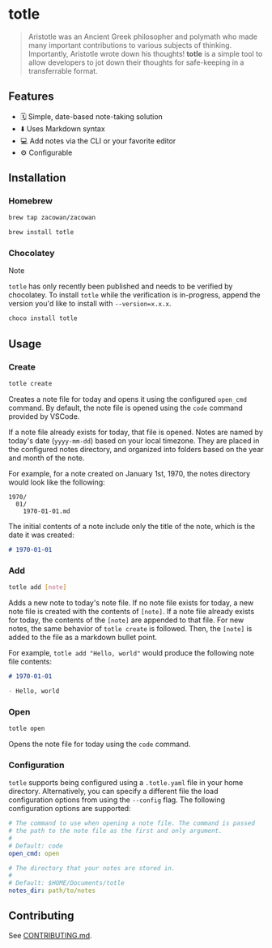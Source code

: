 # totle

> Aristotle was an Ancient Greek philosopher and polymath who made many important contributions to various subjects of thinking. Importantly, Aristotle wrote down his thoughts! **totle** is a simple tool to allow developers to jot down their thoughts for safe-keeping in a transferrable format.

## Features

- 🗓️ Simple, date-based note-taking solution
- ⬇️ Uses Markdown syntax
- 💻 Add notes via the CLI or your favorite editor
- ⚙️ Configurable

## Installation

### Homebrew

```sh
brew tap zacowan/zacowan

brew install totle
```

### Chocolatey

<!-- prettier-ignore-start -->
> [!NOTE]
> `totle` has only recently been published and needs to be verified by chocolatey. To install `totle` while the verification is in-progress, append the version you'd like to install with `--version=x.x.x`.
<!-- prettier-ignore-end -->

```sh
choco install totle
```

## Usage

### Create

```sh
totle create
```

Creates a note file for today and opens it using the configured `open_cmd` command. By default, the note file is opened using the `code` command provided by VSCode.

If a note file already exists for today, that file is opened. Notes are named by today's date (`yyyy-mm-dd`) based on your local timezone. They are placed in the configured notes directory, and organized into folders based on the year and month of the note.

For example, for a note created on January 1st, 1970, the notes directory would look like the following:

```
1970/
  01/
    1970-01-01.md
```

The initial contents of a note include only the title of the note, which is the date it was created:

```md
# 1970-01-01
```

### Add

```sh
totle add [note]
```

Adds a new note to today's note file. If no note file exists for today, a new note file is created with the contents of `[note]`. If a note file already exists for today, the contents of the `[note]` are appended to that file. For new notes, the same behavior of `totle create` is followed. Then, the `[note]` is added to the file as a markdown bullet point.

For example, `totle add "Hello, world"` would produce the following note file contents:

```md
# 1970-01-01

- Hello, world
```

### Open

```sh
totle open
```

Opens the note file for today using the `code` command.

### Configuration

`totle` supports being configured using a `.totle.yaml` file in your home directory. Alternatively, you can specify a different file the load configuration options from using the `--config` flag. The following configuration options are supported:

```yaml
# The command to use when opening a note file. The command is passed
# the path to the note file as the first and only argument.
#
# Default: code
open_cmd: open

# The directory that your notes are stored in.
#
# Default: $HOME/Documents/totle
notes_dir: path/to/notes
```

## Contributing

See [CONTRIBUTING.md](./CONTRIBUTING.md).
